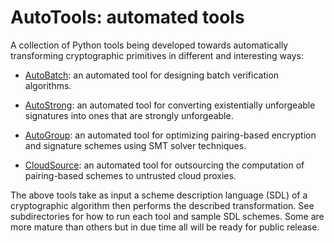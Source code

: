 AutoTools: automated tools
==========================

A collection of Python tools being developed towards automatically transforming cryptographic primitives in different and interesting ways:

* [AutoBatch](https://github.com/JHUISI/auto-tools/tree/master/auto_batch): an automated tool for designing batch verification algorithms.

* [AutoStrong](https://github.com/JHUISI/auto-tools/tree/master/auto_strong): an automated tool for converting existentially unforgeable signatures into ones that are strongly unforgeable.

* [AutoGroup](https://github.com/JHUISI/auto-tools/tree/master/auto_group): an automated tool for optimizing pairing-based encryption and signature schemes using SMT solver techniques.

* [CloudSource](https://github.com/JHUISI/auto-tools/tree/master/auto_outsrc): an automated tool for outsourcing the computation of pairing-based schemes to untrusted cloud proxies. 

The above tools take as input a scheme description language (SDL) of a cryptographic algorithm then performs the described transformation. See subdirectories for how to run each tool and sample SDL schemes. Some are more mature than others but in due time all will be ready for public release.

